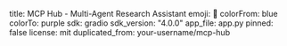 title: MCP Hub - Multi-Agent Research Assistant
emoji: 🤖
colorFrom: blue
colorTo: purple
sdk: gradio
sdk_version: "4.0.0"
app_file: app.py
pinned: false
license: mit
duplicated_from: your-username/mcp-hub
